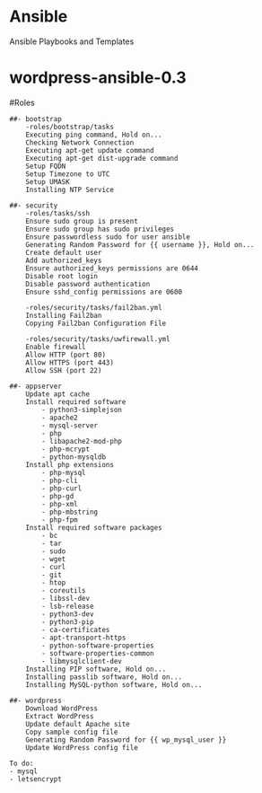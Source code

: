 # Ansible
Ansible Playbooks and Templates

# wordpress-ansible-0.3

#Roles

    ##- bootstrap
        -roles/bootstrap/tasks
        Executing ping command, Hold on...
        Checking Network Connection
        Executing apt-get update command
        Executing apt-get dist-upgrade command
        Setup FQDN
        Setup Timezone to UTC
        Setup UMASK
        Installing NTP Service

    ##- security
        -roles/tasks/ssh
        Ensure sudo group is present
        Ensure sudo group has sudo privileges
        Ensure passwordless sudo for user ansible
        Generating Random Password for {{ username }}, Hold on...
        Create default user
        Add authorized_keys
        Ensure authorized_keys permissions are 0644
        Disable root login
        Disable password authentication
        Ensure sshd_config permissions are 0600

        -roles/security/tasks/fail2ban.yml
        Installing Fail2ban
        Copying Fail2ban Configuration File

        -roles/security/tasks/uwfirewall.yml
        Enable firewall
        Allow HTTP (port 80)
        Allow HTTPS (port 443)
        Allow SSH (port 22)

    ##- appserver
        Update apt cache
        Install required software
            - python3-simplejson
            - apache2
            - mysql-server
            - php
            - libapache2-mod-php
            - php-mcrypt
            - python-mysqldb
        Install php extensions
            - php-mysql
            - php-cli
            - php-curl
            - php-gd
            - php-xml
            - php-mbstring
            - php-fpm
        Install required software packages
            - bc
            - tar
            - sudo
            - wget
            - curl
            - git
            - htop
            - coreutils
            - libssl-dev
            - lsb-release
            - python3-dev
            - python3-pip
            - ca-certificates
            - apt-transport-https
            - python-software-properties
            - software-properties-common
            - libmysqlclient-dev
        Installing PIP software, Hold on...
        Installing passlib software, Hold on...
        Installing MySQL-python software, Hold on...

    ##- wordpress
        Download WordPress
        Extract WordPress
        Update default Apache site
        Copy sample config file
        Generating Random Password for {{ wp_mysql_user }}
        Update WordPress config file

    To do:
    - mysql
    - letsencrypt